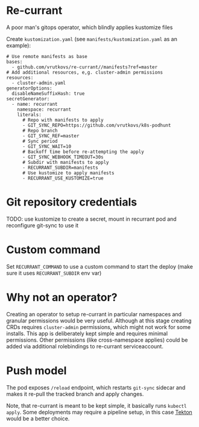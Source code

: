 Re-currant
====

A poor man's gitops operator, which blindly applies kustomize files

Create `kustomization.yaml` (see `manifests/kustomization.yaml` as an example):
```
# Use remote manifests as base
bases:
  - github.com/vrutkovs/re-currant//manifests?ref=master
# Add additional resources, e,g. cluster-admin permissions
resources:
  - cluster-admin.yaml
generatorOptions:
  disableNameSuffixHash: true
secretGenerator:
  - name: recurrant
    namespace: recurrant
    literals:
      # Repo with manifests to apply
      - GIT_SYNC_REPO=https://github.com/vrutkovs/k8s-podhunt
      # Repo branch
      - GIT_SYNC_REF=master
      # Sync period
      - GIT_SYNC_WAIT=10
      # Backoff time before re-attempting the apply
      - GIT_SYNC_WEBHOOK_TIMEOUT=30s
      # Subdir with manifests to apply
      - RECURRANT_SUBDIR=manifests
      # Use kustomize to apply manifests
      - RECURRANT_USE_KUSTOMIZE=true
```

# Git repository credentials

TODO: use kustomize to create a secret, mount in recurrant pod and reconfigure git-sync to use it

# Custom command

Set `RECURRANT_COMMAND` to use a custom command to start the deploy (make sure it uses `RECURRANT_SUBDIR` env var)

# Why not an operator?

Creating an operator to setup re-currant in particular namespaces and granular permissions would be very useful. Although at this stage creating CRDs requires `cluster-admin` permissions, which might not work for some installs. This app is deliberately kept simple and requires minimal permissions. Other permissions (like cross-namespace applies) could be added via additional rolebindings to re-currant serviceaccount.

# Push model

The pod exposes `/reload` endpoint, which restarts `git-sync` sidecar and makes it re-pull the tracked branch and apply changes.

Note, that re-currant is meant to be kept simple, it basically runs `kubectl apply`. Some deployments may require a pipeline setup, in this case [Tekton](https://tekton.dev/) would be a better choice.
